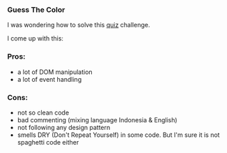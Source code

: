 ### Guess The Color

I was wondering how to solve this [quiz](https://user-images.githubusercontent.com/3937792/29318853-f61d7c4a-81fb-11e7-85ed-11eea1283823.jpg) challenge. 

I come up with this:

### Pros:
- a lot of DOM manipulation
- a lot of event handling


### Cons:
- not so clean code
- bad commenting (mixing language Indonesia & English)
- not following any design pattern
- smells DRY (Don't Repeat Yourself) in some code. But I'm sure it is not spaghetti code either
